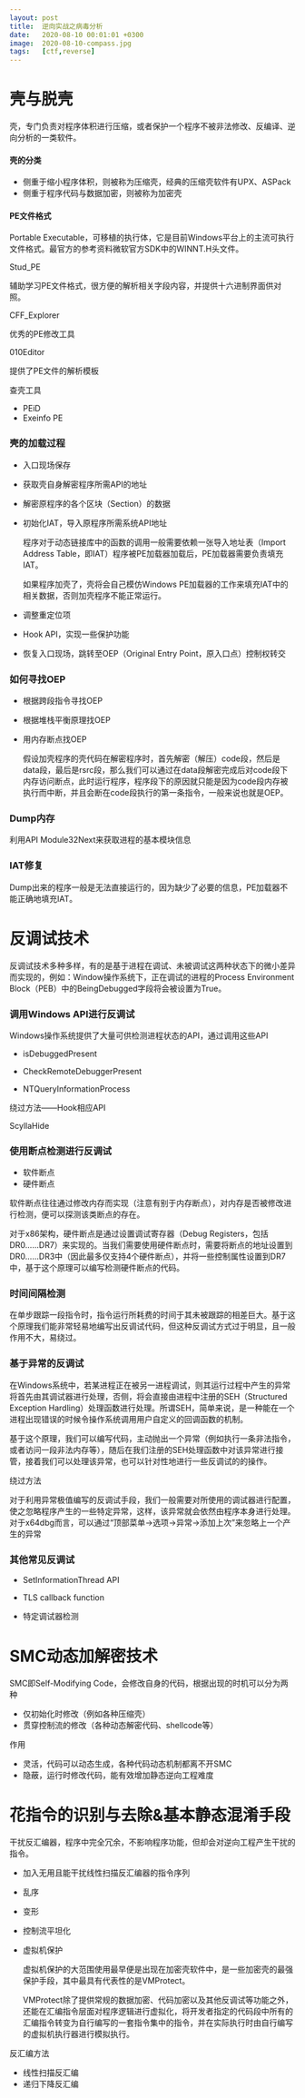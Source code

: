 ```yaml
---
layout: post
title:  逆向实战之病毒分析
date:   2020-08-10 00:01:01 +0300
image:  2020-08-10-compass.jpg
tags:   [ctf,reverse]
---
```


# 壳与脱壳

壳，专门负责对程序体积进行压缩，或者保护一个程序不被非法修改、反编译、逆向分析的一类软件。

#### 壳的分类

* 侧重于缩小程序体积，则被称为压缩壳，经典的压缩壳软件有UPX、ASPack
* 侧重于程序代码与数据加密，则被称为加密壳

#### PE文件格式

Portable Executable，可移植的执行体，它是目前Windows平台上的主流可执行文件格式。最官方的参考资料微软官方SDK中的WINNT.H头文件。

Stud_PE

辅助学习PE文件格式，很方便的解析相关字段内容，并提供十六进制界面供对照。

CFF_Explorer

优秀的PE修改工具

010Editor

提供了PE文件的解析模板

查壳工具

* PEiD
* Exeinfo PE

### 壳的加载过程

* 入口现场保存

* 获取壳自身解密程序所需API的地址

* 解密原程序的各个区块（Section）的数据

* 初始化IAT，导入原程序所需系统API地址

  程序对于动态链接库中的函数的调用一般需要依赖一张导入地址表（Import Address Table，即IAT）程序被PE加载器加载后，PE加载器需要负责填充IAT。

  如果程序加壳了，壳将会自己模仿Windows PE加载器的工作来填充IAT中的相关数据，否则加壳程序不能正常运行。

* 调整重定位项

* Hook API，实现一些保护功能

* 恢复入口现场，跳转至OEP（Original Entry Point，原入口点）控制权转交

### 如何寻找OEP

* 根据跨段指令寻找OEP

* 根据堆栈平衡原理找OEP

* 用内存断点找OEP

  假设加壳程序的壳代码在解密程序时，首先解密（解压）code段，然后是data段，最后是rsrc段，那么我们可以通过在data段解密完成后对code段下内存访问断点，此时运行程序，程序段下的原因就只能是因为code段内存被执行而中断，并且会断在code段执行的第一条指令，一般来说也就是OEP。

### Dump内存

利用API Module32Next来获取进程的基本模块信息

### IAT修复

Dump出来的程序一般是无法直接运行的，因为缺少了必要的信息，PE加载器不能正确地填充IAT。

# 反调试技术

反调试技术多种多样，有的是基于进程在调试、未被调试这两种状态下的微小差异而实现的，例如：Window操作系统下，正在调试的进程的Process Environment Block（PEB）中的BeingDebugged字段将会被设置为True。

### 调用Windows API进行反调试

Windows操作系统提供了大量可供检测进程状态的API，通过调用这些API

* isDebuggedPresent

* CheckRemoteDebuggerPresent

* NTQueryInformationProcess

绕过方法——Hook相应API

ScyllaHide

### 使用断点检测进行反调试

* 软件断点
* 硬件断点

软件断点往往通过修改内存而实现（注意有别于内存断点），对内存是否被修改进行检测，便可以探测该类断点的存在。

对于x86架构，硬件断点是通过设置调试寄存器（Debug Registers，包括DR0……DR7）来实现的。当我们需要使用硬件断点时，需要将断点的地址设置到DR0……DR3中（因此最多仅支持4个硬件断点），并将一些控制属性设置到DR7中，基于这个原理可以编写检测硬件断点的代码。

### 时间间隔检测

在单步跟踪一段指令时，指令运行所耗费的时间于其未被跟踪的相差巨大。基于这个原理我们能非常轻易地编写出反调试代码，但这种反调试方式过于明显，且一般作用不大，易绕过。

### 基于异常的反调试

在Windows系统中，若某进程正在被另一进程调试，则其运行过程中产生的异常将首先由其调试器进行处理，否侧，将会直接由进程中注册的SEH（Structured Exception Hardling）处理函数进行处理。所谓SEH，简单来说，是一种能在一个进程出现错误的时候令操作系统调用用户自定义的回调函数的机制。

基于这个原理，我们可以编写代码，主动抛出一个异常（例如执行一条非法指令，或者访问一段非法内存等），随后在我们注册的SEH处理函数中对该异常进行接管，接着我们可以处理该异常，也可以针对性地进行一些反调试的的操作。

绕过方法

对于利用异常极值编写的反调试手段，我们一般需要对所使用的调试器进行配置，使之忽略程序产生的一些特定异常，这样，该异常就会依然由程序本身进行处理。对于x64dbg而言，可以通过“顶部菜单→选项→异常→添加上次”来忽略上一个产生的异常

### 其他常见反调试

* SetInformationThread API

* TLS callback function

* 特定调试器检测

# SMC动态加解密技术

SMC即Self-Modifying Code，会修改自身的代码，根据出现的时机可以分为两种

* 仅初始化时修改（例如各种压缩壳）
* 贯穿控制流的修改（各种动态解密代码、shellcode等）

作用

* 灵活，代码可以动态生成，各种代码动态机制都离不开SMC
* 隐蔽，运行时修改代码，能有效增加静态逆向工程难度

# 花指令的识别与去除&基本静态混淆手段

干扰反汇编器，程序中完全冗余，不影响程序功能，但却会对逆向工程产生干扰的指令。

* 加入无用且能干扰线性扫描反汇编器的指令序列

* 乱序

* 变形

* 控制流平坦化

* 虚拟机保护

  虚拟机保护的大范围使用最早便是出现在加密壳软件中，是一些加密壳的最强保护手段，其中最具有代表性的是VMProtect。

  VMProtect除了提供常规的数据加密、代码加密以及其他反调试等功能之外，还能在汇编指令层面对程序逻辑进行虚拟化，将开发者指定的代码段中所有的汇编指令转变为自行编写的一套指令集中的指令，并在实际执行时由自行编写的虚拟机执行器进行模拟执行。

反汇编方法

* 线性扫描反汇编
* 递归下降反汇编

